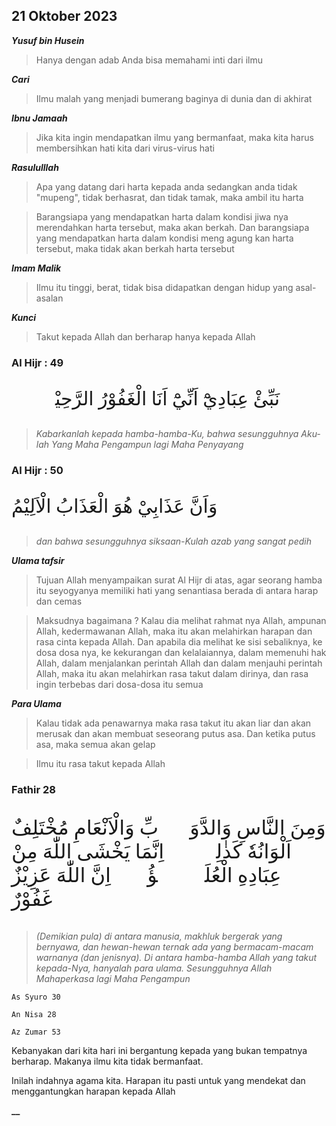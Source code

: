 ## 21 Oktober 2023
**_Yusuf bin Husein_**
>Hanya dengan adab Anda bisa memahami inti dari ilmu

**_Cari_**
>Ilmu malah yang menjadi bumerang baginya di dunia dan di akhirat

**_Ibnu Jamaah_**
>Jika kita ingin mendapatkan ilmu yang bermanfaat, maka kita harus membersihkan hati kita dari virus-virus hati

**_Rasululllah_**
>Apa yang datang dari harta kepada anda sedangkan anda tidak "mupeng", tidak berhasrat, dan tidak tamak, maka ambil itu harta

>Barangsiapa yang mendapatkan harta dalam kondisi jiwa nya merendahkan harta tersebut, maka akan berkah. Dan barangsiapa yang mendapatkan harta dalam kondisi meng agung kan harta tersebut, maka tidak akan berkah harta tersebut

**_Imam Malik_**
>Ilmu itu tinggi, berat, tidak bisa didapatkan dengan hidup yang asal-asalan

**_Kunci_**
>Takut kepada Allah dan berharap hanya kepada Allah

### Al  Hijr : 49
<p style="font-family: 'Amiri', 'Traditional Arabic'; font-size: 30px;">
نَبِّئْ عِبَادِيْٓ اَنِّيْٓ اَنَا الْغَفُوْرُ الرَّحِيْمُۙ
</p>

>_Kabarkanlah kepada hamba-hamba-Ku, bahwa sesungguhnya Aku-lah Yang Maha Pengampun lagi Maha Penyayang_

### Al  Hijr : 50
<p style="font-family: 'Amiri', 'Traditional Arabic'; font-size: 30px;">
وَاَنَّ عَذَابِيْ هُوَ الْعَذَابُ الْاَلِيْمُ
</p>

>_dan bahwa sesungguhnya siksaan-Kulah azab yang sangat pedih_

**_Ulama tafsir_**
>Tujuan Allah menyampaikan surat Al Hijr di atas, agar seorang hamba itu seyogyanya memiliki hati yang senantiasa berada di antara harap dan cemas

>Maksudnya bagaimana ? Kalau dia melihat rahmat nya Allah, ampunan Allah, kedermawanan Allah, maka itu akan melahirkan harapan dan rasa cinta kepada Allah. Dan apabila dia melihat ke sisi sebaliknya, ke dosa dosa nya, ke kekurangan dan kelalaiannya, dalam memenuhi hak Allah, dalam menjalankan perintah Allah dan dalam menjauhi perintah Allah, maka itu akan melahirkan rasa takut dalam dirinya, dan rasa ingin terbebas dari dosa-dosa itu semua

**_Para Ulama_**
>Kalau tidak ada penawarnya maka rasa takut itu akan liar dan akan merusak dan akan membuat seseorang putus asa. Dan ketika putus asa, maka semua akan gelap

>Ilmu itu rasa takut kepada Allah

### Fathir 28
<p style="font-family: 'Amiri', 'Traditional Arabic'; font-size: 2.3em;">
وَمِنَ النَّاسِ وَالدَّوَاۤبِّ وَالْاَنْعَامِ مُخْتَلِفٌ اَلْوَانُهٗ كَذٰلِكَۗ اِنَّمَا يَخْشَى اللّٰهَ مِنْ عِبَادِهِ الْعُلَمٰۤؤُاۗ اِنَّ اللّٰهَ عَزِيْزٌ غَفُوْرٌ
</p>

>_(Demikian pula) di antara manusia, makhluk bergerak yang bernyawa, dan hewan-hewan ternak ada yang bermacam-macam warnanya (dan jenisnya). Di antara hamba-hamba Allah yang takut kepada-Nya, hanyalah para ulama. Sesungguhnya Allah Mahaperkasa lagi Maha Pengampun_
```
As Syuro 30
```
```
An Nisa 28
```
```
Az Zumar 53
```

Kebanyakan dari kita hari ini bergantung kepada yang bukan tempatnya berharap. Makanya ilmu kita tidak bermanfaat.

Inilah indahnya agama kita. Harapan itu pasti untuk yang mendekat dan menggantungkan harapan kepada Allah

**__**
>